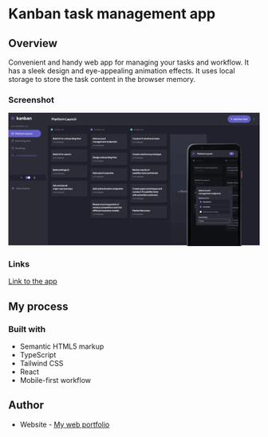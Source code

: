 # Kanban task management app

## Overview

Convenient and handy web app for managing your tasks and workflow. It has a sleek design and eye-appealing animation effects. It uses local storage to store the task content in the browser memory.

### Screenshot

![Website Screenshot](public/kanban-screen.webp)

### Links

[Link to the app](https://kanban-react-delta.vercel.app/)

## My process

### Built with

- Semantic HTML5 markup
- TypeScript
- Tailwind CSS
- React
- Mobile-first workflow

## Author

- Website - [My web portfolio](https://bespokewebsites.pro/)